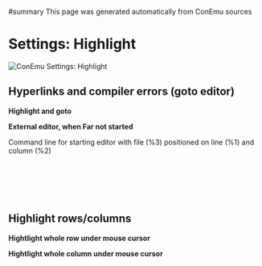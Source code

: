 ﻿#summary This page was generated automatically from ConEmu sources
<a href='Hidden comment:  IDD_SPG_HIGHLIGHT '></a>
# Settings: Highlight #
<img src='http://conemu-maximus5.googlecode.com/svn/files/Settings-Highlight.png' title='ConEmu Settings: Highlight'>



<h2>Hyperlinks and compiler errors (goto editor)</h2>

<b>Highlight and goto</b>

<b>External editor, when Far not started</b>

Command line for starting editor with file (%3) positioned on line (%1) and column (%2)<br>
<br>
<br>
<br>
<br>
<br>
<h2>Highlight rows/columns</h2>

<b>Hightlight whole row under mouse cursor</b>

<b>Hightlight whole column under mouse cursor</b>



